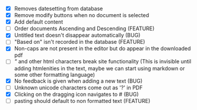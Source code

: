 - [x] Removes datesetting from database
- [x] Remove modify buttons when no document is selected
- [x] Add default content
- [ ] Order documents Ascending and Descending (FEATURE)
- [x] Untitled text doesn't disappear automatically (BUG)
- [ ] "Based on" isn't recorded in the database (FEATURE)
- [x] Non-caps are not present in the editor but do appear in the downloaded pdf
- [ ] *"* and other html characters break site functionality (This is invisible until adding htmlenities in the text, maybe we can start using markdown or some other formatting language)
- [x] No feedback is given when adding a new text (BUG)
- [ ] Unknown unicode characters come out as '?' in PDF 
- [x] Clicking on the dragging icon navigates to # (BUG)
- [ ] pasting should default to non formatted text (FEATURE)